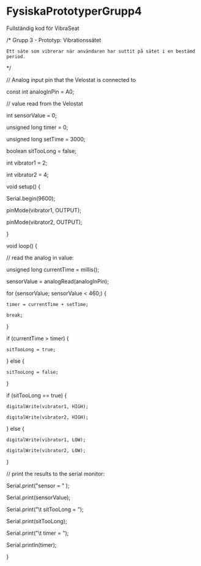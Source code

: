 # FysiskaPrototyperGrupp4
Fullständig kod för VibraSeat


/* Grupp 3 - Prototyp: Vibrationssätet

    Ett säte som vibrerar när användaren har suttit på sätet i en bestämd period.

*/



// Analog input pin that the Velostat is connected to

const int analogInPin = A0;

// value read from the Velostat

int sensorValue = 0;

unsigned long timer = 0;

unsigned long setTime = 3000;

boolean sitTooLong = false;


int vibrator1 = 2;

int vibrator2 = 4;


void setup() {

  Serial.begin(9600);

  pinMode(vibrator1, OUTPUT);

  pinMode(vibrator2, OUTPUT);

}


void loop() {

  // read the analog in value:

  unsigned long currentTime = millis();

  sensorValue = analogRead(analogInPin);


  for (sensorValue; sensorValue < 460;) {

    timer = currentTime + setTime;

    break;

  }


  if (currentTime > timer) {

    sitTooLong = true;

  } else {

    sitTooLong = false;

  }


  if (sitTooLong == true) {

    digitalWrite(vibrator1, HIGH);

    digitalWrite(vibrator2, HIGH);

  } else {

    digitalWrite(vibrator1, LOW);

    digitalWrite(vibrator2, LOW);

  }


  // print the results to the serial monitor:

  Serial.print("sensor = " );

  Serial.print(sensorValue);

  Serial.print("\t sitTooLong = ");

  Serial.print(sitTooLong);

  Serial.print("\t timer = ");

  Serial.println(timer);

}

